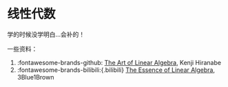 # 线性代数

学的时候没学明白...会补的！

一些资料：

1. :fontawesome-brands-github: [The Art of Linear Algebra](https://github.com/kenjihiranabe/The-Art-of-Linear-Algebra), Kenji Hiranabe
2. :fontawesome-brands-bilibili:{.bilibili} [The Essence of Linear Algebra](https://www.bilibili.com/video/BV1ys411472E/), 3Blue1Brown